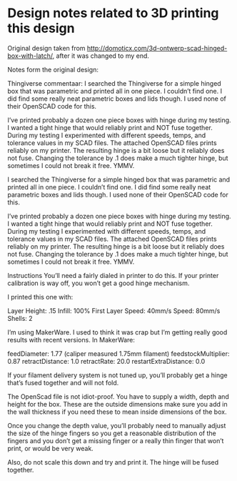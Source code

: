 # Design notes related to 3D printing this design

Original design taken from http://domoticx.com/3d-ontwerp-scad-hinged-box-with-latch/, after it was changed to my end.





Notes form the original design:



Thingiverse commentaar:
I searched the Thingiverse for a simple hinged box that was parametric and printed all in one piece. I couldn’t find one. I did find some really neat parametric boxes and lids though. I used none of their OpenSCAD code for this.

I’ve printed probably a dozen one piece boxes with hinge during my testing. I wanted a tight hinge that would reliably print and NOT fuse together. During my testing I experimented with different speeds, temps, and tolerance values in my SCAD files. The attached OpenSCAD files prints reliably on my printer. The resulting hinge is a bit loose but it reliably does not fuse. Changing the tolerance by .1 does make a much tighter hinge, but sometimes I could not break it free. YMMV.

I searched the Thingiverse for a simple hinged box that was parametric and printed all in one piece. I couldn’t find one. I did find some really neat parametric boxes and lids though. I used none of their OpenSCAD code for this.

I’ve printed probably a dozen one piece boxes with hinge during my testing. I wanted a tight hinge that would reliably print and NOT fuse together. During my testing I experimented with different speeds, temps, and tolerance values in my SCAD files. The attached OpenSCAD files prints reliably on my printer. The resulting hinge is a bit loose but it reliably does not fuse. Changing the tolerance by .1 does make a much tighter hinge, but sometimes I could not break it free. YMMV.

Instructions
You’ll need a fairly dialed in printer to do this. If your printer calibration is way off, you won’t get a good hinge mechanism.

I printed this one with:

Layer Height: .15
Infill: 100%
First Layer Speed: 40mm/s
Speed: 80mm/s
Shells: 2

I’m using MakerWare. I used to think it was crap but I’m getting really good results with recent versions. In MakerWare:

feedDiameter: 1.77 (caliper measured 1.75mm filament)
feedstockMultiplier: 0.87
retractDistance: 1.0
retractRate: 20.0
restartExtraDistance: 0.0

If your filament delivery system is not tuned up, you’ll probably get a hinge that’s fused together and will not fold.

The OpenScad file is not idiot-proof. You have to supply a width, depth and height for the box. These are the outside dimensions make sure you add in the wall thickness if you need these to mean inside dimensions of the box.

Once you change the depth value, you’ll probably need to manually adjust the size of the hinge fingers so you get a reasonable distribution of the fingers and you don’t get a missing finger or a really thin finger that won’t print, or would be very weak.

Also, do not scale this down and try and print it. The hinge will be fused together.

